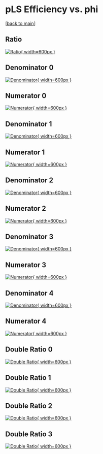 # pLS Efficiency vs. phi

[[back to main](./)]



## Ratio

[![Ratio](../mtv/var/pLS_vtr_11_-1_eff_phi.png){ width=600px }](../mtv/var/pLS_vtr_11_-1_eff_phi.pdf)

## Denominator 0

[![Denominator](../mtv/den/pLS_vtr_11_-1_eff_phi_den0.png){ width=600px }](../mtv/den/pLS_vtr_11_-1_eff_phi_den0.pdf)

## Numerator 0

[![Numerator](../mtv/num/pLS_vtr_11_-1_eff_phi_num0.png){ width=600px }](../mtv/num/pLS_vtr_11_-1_eff_phi_num0.pdf)

## Denominator 1

[![Denominator](../mtv/den/pLS_vtr_11_-1_eff_phi_den1.png){ width=600px }](../mtv/den/pLS_vtr_11_-1_eff_phi_den1.pdf)

## Numerator 1

[![Numerator](../mtv/num/pLS_vtr_11_-1_eff_phi_num1.png){ width=600px }](../mtv/num/pLS_vtr_11_-1_eff_phi_num1.pdf)

## Denominator 2

[![Denominator](../mtv/den/pLS_vtr_11_-1_eff_phi_den2.png){ width=600px }](../mtv/den/pLS_vtr_11_-1_eff_phi_den2.pdf)

## Numerator 2

[![Numerator](../mtv/num/pLS_vtr_11_-1_eff_phi_num2.png){ width=600px }](../mtv/num/pLS_vtr_11_-1_eff_phi_num2.pdf)

## Denominator 3

[![Denominator](../mtv/den/pLS_vtr_11_-1_eff_phi_den3.png){ width=600px }](../mtv/den/pLS_vtr_11_-1_eff_phi_den3.pdf)

## Numerator 3

[![Numerator](../mtv/num/pLS_vtr_11_-1_eff_phi_num3.png){ width=600px }](../mtv/num/pLS_vtr_11_-1_eff_phi_num3.pdf)

## Denominator 4

[![Denominator](../mtv/den/pLS_vtr_11_-1_eff_phi_den4.png){ width=600px }](../mtv/den/pLS_vtr_11_-1_eff_phi_den4.pdf)

## Numerator 4

[![Numerator](../mtv/num/pLS_vtr_11_-1_eff_phi_num4.png){ width=600px }](../mtv/num/pLS_vtr_11_-1_eff_phi_num4.pdf)

## Double Ratio 0

[![Double Ratio](../mtv/ratio/pLS_vtr_11_-1_eff_phi_ratio0.png){ width=600px }](../mtv/ratio/pLS_vtr_11_-1_eff_phi_ratio0.pdf)

## Double Ratio 1

[![Double Ratio](../mtv/ratio/pLS_vtr_11_-1_eff_phi_ratio1.png){ width=600px }](../mtv/ratio/pLS_vtr_11_-1_eff_phi_ratio1.pdf)

## Double Ratio 2

[![Double Ratio](../mtv/ratio/pLS_vtr_11_-1_eff_phi_ratio2.png){ width=600px }](../mtv/ratio/pLS_vtr_11_-1_eff_phi_ratio2.pdf)

## Double Ratio 3

[![Double Ratio](../mtv/ratio/pLS_vtr_11_-1_eff_phi_ratio3.png){ width=600px }](../mtv/ratio/pLS_vtr_11_-1_eff_phi_ratio3.pdf)

